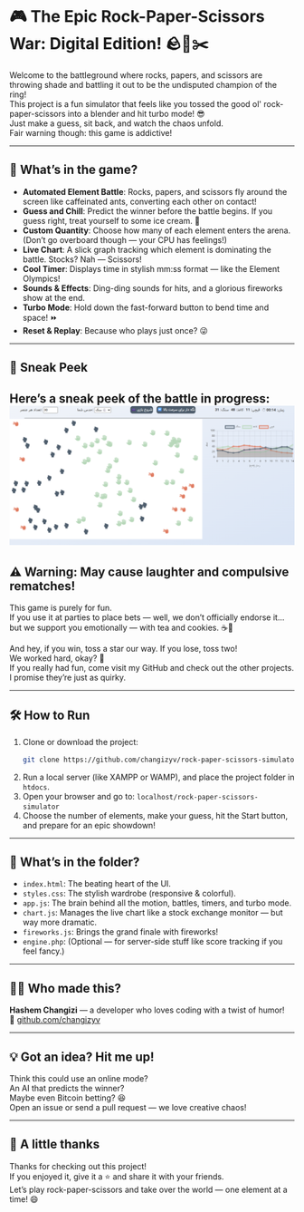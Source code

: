 
# 🎮 The Epic Rock-Paper-Scissors War: Digital Edition! 🪨📄✂️

Welcome to the battleground where rocks, papers, and scissors are throwing shade and battling it out to be the undisputed champion of the ring!  
This project is a fun simulator that feels like you tossed the good ol' rock-paper-scissors into a blender and hit turbo mode! 😎  
Just make a guess, sit back, and watch the chaos unfold.  
Fair warning though: this game is addictive!

---

## 🚀 What’s in the game?

- **Automated Element Battle**: Rocks, papers, and scissors fly around the screen like caffeinated ants, converting each other on contact!
- **Guess and Chill**: Predict the winner before the battle begins. If you guess right, treat yourself to some ice cream. 🍦
- **Custom Quantity**: Choose how many of each element enters the arena. (Don’t go overboard though — your CPU has feelings!)
- **Live Chart**: A slick graph tracking which element is dominating the battle. Stocks? Nah — Scissors!
- **Cool Timer**: Displays time in stylish mm:ss format — like the Element Olympics!
- **Sounds & Effects**: Ding-ding sounds for hits, and a glorious fireworks show at the end.
- **Turbo Mode**: Hold down the fast-forward button to bend time and space! ⏩
- **Reset & Replay**: Because who plays just once? 😜

---

## 📸 Sneak Peek

Here’s a sneak peek of the battle in progress:  
![Gameplay Snapshot](Screenshot.png "A glimpse of the epic Rock, Paper, Scissors war!")
---

## ⚠️ Warning: May cause laughter and compulsive rematches!

This game is purely for fun.  
If you use it at parties to place bets — well, we don’t officially endorse it...  
but we support you emotionally — with tea and cookies. ☕🍪

And hey, if you win, toss a star our way. If you lose, toss two!  
We worked hard, okay? 🌟  
If you really had fun, come visit my GitHub and check out the other projects. I promise they’re just as quirky.

---

## 🛠️ How to Run

1. Clone or download the project:
   ```bash
   git clone https://github.com/changizyv/rock-paper-scissors-simulator.git
   ```
2. Run a local server (like XAMPP or WAMP), and place the project folder in `htdocs`.
3. Open your browser and go to: `localhost/rock-paper-scissors-simulator`
4. Choose the number of elements, make your guess, hit the Start button, and prepare for an epic showdown!

---

## 📂 What’s in the folder?

- `index.html`: The beating heart of the UI.
- `styles.css`: The stylish wardrobe (responsive & colorful).
- `app.js`: The brain behind all the motion, battles, timers, and turbo mode.
- `chart.js`: Manages the live chart like a stock exchange monitor — but way more dramatic.
- `fireworks.js`: Brings the grand finale with fireworks!
- `engine.php`: (Optional — for server-side stuff like score tracking if you feel fancy.)

---

## 🧑‍💻 Who made this?

**Hashem Changizi** — a developer who loves coding with a twist of humor!  
📍 [github.com/changizyv](https://github.com/changizyv)

---

## 💡 Got an idea? Hit me up!

Think this could use an online mode?  
An AI that predicts the winner?  
Maybe even Bitcoin betting? 😆  
Open an issue or send a pull request — we love creative chaos!

---

## 🙏 A little thanks

Thanks for checking out this project!  
If you enjoyed it, give it a ⭐ and share it with your friends.  
Let’s play rock-paper-scissors and take over the world — one element at a time! 😄
